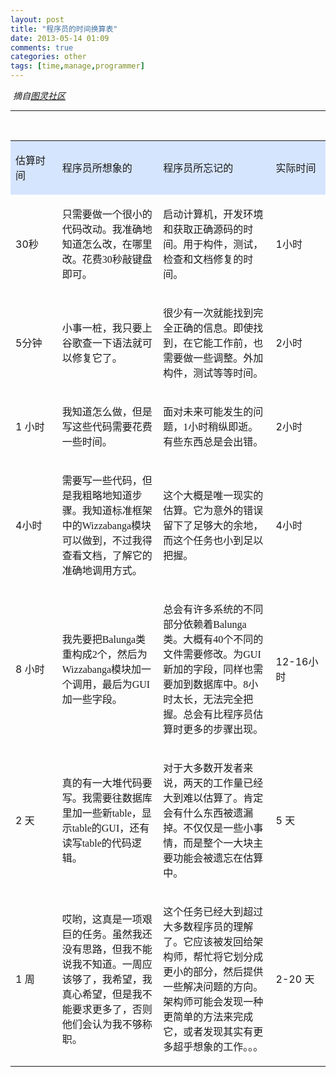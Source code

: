 ```yaml
---
layout: post
title: "程序员的时间换算表"
date: 2013-05-14 01:09
comments: true
categories: other
tags: [time,manage,programmer] 
--- 
```


<div class="Section0">
<p class="p0">&nbsp;<i>摘自<a href="http://www.ituring.com.cn/">图灵社区</a></i></p>
<hr />
<p class="p0" style="text-align: center;">&nbsp;</p>
<table>
<tbody>
<tr style="background-color: #d6e5fe;">
<td valign="center" width="85">
<p class="p17">估算时间</p>
</td>
<td valign="center" width="209">
<p class="p17">程序员所想象的</p>
</td>
<td valign="center" width="269">
<p class="p17">程序员所忘记的</p>
</td>
<td valign="center" width="100">
<p class="p17">实际时间</p>
</td>
</tr>
<tr>
<td valign="center" width="85">
<p class="p16">30<span style="font-family: 'WenQuanYi Zen Hei';">秒</span></p>
</td>
<td valign="center" width="209">
<p class="p16">只需要做一个很小的代码改动。我准确地知道怎么改，在哪里改。花费<span style="font-family: 'Liberation Serif';">30</span><span style="font-family: 'WenQuanYi Zen Hei';">秒敲键盘即可。</span></p>
</td>
<td valign="center" width="269">
<p class="p16">启动计算机，开发环境和获取正确源码的时间。用于构件，测试，检查和文档修复的时间。</p>
</td>
<td valign="center" width="100">
<p class="p16">1<span style="font-family: 'WenQuanYi Zen Hei';">小时</span></p>
</td>
</tr>
<tr>
<td valign="center" width="85">
<p class="p16">5<span style="font-family: 'WenQuanYi Zen Hei';">分钟</span></p>
</td>
<td valign="center" width="209">
<p class="p16">小事一桩，我只要上谷歌查一下语法就可以修复它了。</p>
</td>
<td valign="center" width="269">
<p class="p16">很少有一次就能找到完全正确的信息。即使找到，在它能工作前，也需要做一些调整。外加构件，测试等等时间。</p>
</td>
<td valign="center" width="100">
<p class="p16">2<span style="font-family: 'WenQuanYi Zen Hei';">小时</span></p>
</td>
</tr>
<tr>
<td valign="center" width="85">
<p class="p16">1&nbsp;<span style="font-family: 'WenQuanYi Zen Hei';">小时</span></p>
</td>
<td valign="center" width="209">
<p class="p16">我知道怎么做，但是写这些代码需要花费一些时间。</p>
</td>
<td valign="center" width="269">
<p class="p16">面对未来可能发生的问题，<span style="font-family: 'Liberation Serif';">1</span><span style="font-family: 'WenQuanYi Zen Hei';">小时稍纵即逝。有些东西总是会出错。</span></p>
</td>
<td valign="center" width="100">
<p class="p16">2<span style="font-family: 'WenQuanYi Zen Hei';">小时</span></p>
</td>
</tr>
<tr>
<td valign="center" width="85">
<p class="p16">4<span style="font-family: 'WenQuanYi Zen Hei';">小时</span></p>
</td>
<td valign="center" width="209">
<p class="p16">需要写一些代码，但是我粗略地知道步骤。我知道标准框架中的<span style="font-family: 'Liberation Serif';">Wizzabanga</span><span style="font-family: 'WenQuanYi Zen Hei';">模块可以做到，不过我得查看文档，了解它的准确地调用方式。</span></p>
</td>
<td valign="center" width="269">
<p class="p16">这个大概是唯一现实的估算。它为意外的错误留下了足够大的余地，而这个任务也小到足以把握。</p>
</td>
<td valign="center" width="100">
<p class="p16">4<span style="font-family: 'WenQuanYi Zen Hei';">小时</span></p>
</td>
</tr>
<tr>
<td valign="center" width="85">
<p class="p16">8&nbsp;<span style="font-family: 'WenQuanYi Zen Hei';">小时</span></p>
</td>
<td valign="center" width="209">
<p class="p16">我先要把<span style="font-family: 'Liberation Serif';">Balunga</span><span style="font-family: 'WenQuanYi Zen Hei';">类重构成</span><span style="font-family: 'Liberation Serif';">2</span><span style="font-family: 'WenQuanYi Zen Hei';">个，然后为</span><span style="font-family: 'Liberation Serif';">Wizzabanga</span><span style="font-family: 'WenQuanYi Zen Hei';">模块加一个调用，最后为</span><span style="font-family: 'Liberation Serif';">GUI</span><span style="font-family: 'WenQuanYi Zen Hei';">加一些字段。</span></p>
</td>
<td valign="center" width="269">
<p class="p16">总会有许多系统的不同部分依赖着<span style="font-family: 'Liberation Serif';">Balunga</span><span style="font-family: 'WenQuanYi Zen Hei';">类。大概有</span><span style="font-family: 'Liberation Serif';">40</span><span style="font-family: 'WenQuanYi Zen Hei';">个不同的文件需要修改。为</span><span style="font-family: 'Liberation Serif';">GUI</span><span style="font-family: 'WenQuanYi Zen Hei';">新加的字段，同样也需要加到数据库中。</span><span style="font-family: 'Liberation Serif';">8</span><span style="font-family: 'WenQuanYi Zen Hei';">小时太长，无法完全把握。总会有比程序员估算时更多的步骤出现。</span></p>
</td>
<td valign="center" width="100">
<p class="p16">12-16<span style="font-family: 'WenQuanYi Zen Hei';">小时</span></p>
</td>
</tr>
<tr>
<td valign="center" width="85">
<p class="p16">2&nbsp;<span style="font-family: 'WenQuanYi Zen Hei';">天</span></p>
</td>
<td valign="center" width="209">
<p class="p16">真的有一大堆代码要写。我需要往数据库里加一些新<span style="font-family: 'Liberation Serif';">table</span><span style="font-family: 'WenQuanYi Zen Hei';">，显示</span><span style="font-family: 'Liberation Serif';">table</span><span style="font-family: 'WenQuanYi Zen Hei';">的</span><span style="font-family: 'Liberation Serif';">GUI</span><span style="font-family: 'WenQuanYi Zen Hei';">，还有读写</span><span style="font-family: 'Liberation Serif';">table</span><span style="font-family: 'WenQuanYi Zen Hei';">的代码逻辑。</span></p>
</td>
<td valign="center" width="269">
<p class="p16">对于大多数开发者来说，两天的工作量已经大到难以估算了。肯定会有什么东西被遗漏掉。不仅仅是一些小事情，而是整个一大块主要功能会被遗忘在估算中。</p>
</td>
<td valign="center" width="100">
<p class="p16">5&nbsp;<span style="font-family: 'WenQuanYi Zen Hei';">天</span></p>
</td>
</tr>
<tr>
<td valign="center" width="85">
<p class="p16">1&nbsp;<span style="font-family: 'WenQuanYi Zen Hei';">周</span></p>
</td>
<td valign="center" width="209">
<p class="p16">哎哟，这真是一项艰巨的任务。虽然我还没有思路，但我不能说我不知道。一周应该够了，我希望，我真心希望，但是我不能要求更多了，否则他们会认为我不够称职。</p>
</td>
<td valign="center" width="269">
<p class="p16">这个任务已经大到超过大多数程序员的理解了。它应该被发回给架构师，帮忙将它划分成更小的部分，然后提供一些解决问题的方向。架构师可能会发现一种更简单的方法来完成它，或者发现其实有更多超乎想象的工作。。。</p>
</td>
<td valign="center" width="100">
<p class="p16">2-20&nbsp;<span style="font-family: 'WenQuanYi Zen Hei';">天</span></p>
</td>
</tr>
</tbody>
</table>
<p class="p15">&nbsp;</p>
</div>